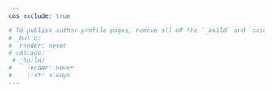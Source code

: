 ```yaml
---
cms_exclude: true

# To publish author profile pages, remove all of the `_build` and `cascade` settings below.
# _build:
#  render: never
# cascade:
 # _build:
#    render: never
#    list: always
---
```

